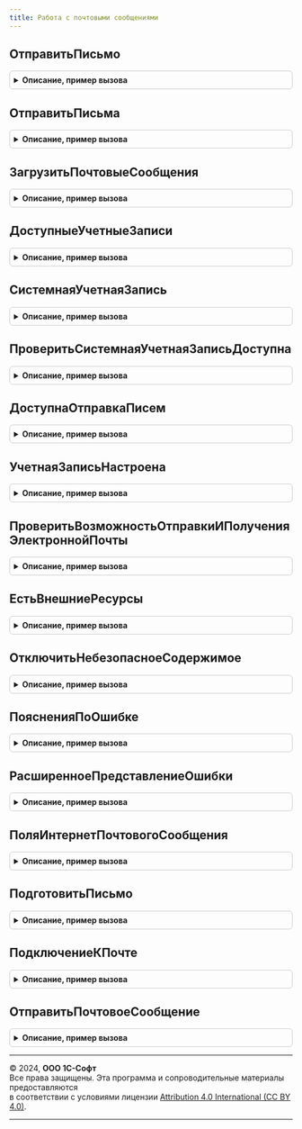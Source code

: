 ```yaml
---
title: Работа с почтовыми сообщениями
---
```



## ОтправитьПисьмо
<details style="margin: 1em 0; padding: 0.5em; border: 1px solid #ccc; border-radius: 6px;">

<summary style="font-weight: bold; cursor: pointer;">Описание, пример вызова</summary>

```bsl

// Выполняет отправку одного письма.
// Функция может вызвать исключение, которое требуется обработать.
//
// Параметры:
//  УчетнаяЗаписьИлиСоединение - СправочникСсылка.УчетныеЗаписиЭлектроннойПочты - почтовый ящик, с которого необходимо
//                                                                   выполнить  отправку.
//                             - ИнтернетПочта - установленное соединение с почтовым сервером.
//
//  Письмо - ИнтернетПочтовоеСообщение - отправляемое письмо.
//
// Возвращаемое значение:
//  Структура - результат отправки письма:
//   * ОшибочныеПолучатели - Соответствие из КлючИЗначение - адреса получателей с ошибками:
//    ** Ключ     - Строка - адрес получателя;
//    ** Значение - Строка - текст ошибки.
//   * ИдентификаторПисьмаSMTP - Строка - уникальный идентификатор письма, присвоенный при отправке по протоколу SMTP.
//   * ИдентификаторПисьмаIMAP - Строка - уникальный идентификатор письма, присвоенный при отправке по протоколу IMAP.
//
Функция ОтправитьПисьмо(УчетнаяЗаписьИлиСоединение, Письмо) Экспорт
```

Пример вызова
```bsl
Результат = РаботаСПочтовымиСообщениями.ОтправитьПисьмо(УчетнаяЗаписьИлиСоединение, Письмо) 
```
</details>

## ОтправитьПисьма
<details style="margin: 1em 0; padding: 0.5em; border: 1px solid #ccc; border-radius: 6px;">

<summary style="font-weight: bold; cursor: pointer;">Описание, пример вызова</summary>

```bsl

// Выполняет отправку нескольких писем.
// Функция может вызвать исключение, которое требуется обработать.
// Если до наступления ошибки отправки было успешно отправлено хотя бы одно письмо, исключение не вызывается,
// поэтому при обработке результата функции необходимо проверять какие письма не были отправлены.
//
// Параметры:
//  УчетнаяЗаписьИлиСоединение - СправочникСсылка.УчетныеЗаписиЭлектроннойПочты - почтовый ящик, с которого необходимо
//                                                                   выполнить  отправку.
//                             - ИнтернетПочта - установленное соединение с почтовым сервером.
//
//  Письма - Массив из ИнтернетПочтовоеСообщение - коллекция почтовых сообщений. Элемент коллекции - ИнтернетПочтовоеСообщение.
//  ТекстОшибки - Строка - сообщение об ошибке в случае, когда удалось отправить не все письма.
//
// Возвращаемое значение:
//  Соответствие из КлючИЗначение:
//   * Ключ     - ИнтернетПочтовоеСообщение - отправляемое письмо;
//   * Значение - Структура - результат отправки письма:
//    ** ОшибочныеПолучатели - Соответствие из КлючИЗначение - адреса получателей с ошибками:
//     *** Ключ     - Строка - адрес получателя;
//     *** Значение - Строка - текст ошибки.
//    ** ИдентификаторПисьмаSMTP - Строка - уникальный идентификатор письма, присвоенный при отправке по протоколу SMTP.
//    ** ИдентификаторПисьмаIMAP - Строка - уникальный идентификатор письма, присвоенный при отправке по протоколу IMAP.
//
Функция ОтправитьПисьма(УчетнаяЗаписьИлиСоединение, Письма, ТекстОшибки = Неопределено) Экспорт
```

Пример вызова
```bsl
Результат = РаботаСПочтовымиСообщениями.ОтправитьПисьма(УчетнаяЗаписьИлиСоединение, Письма, ТекстОшибки);
```
</details>

## ЗагрузитьПочтовыеСообщения
<details style="margin: 1em 0; padding: 0.5em; border: 1px solid #ccc; border-radius: 6px;">

<summary style="font-weight: bold; cursor: pointer;">Описание, пример вызова</summary>

```bsl

// Загружает сообщения с сервера для указанной почты.
// Предварительно проверяется корректность заполнения настроек почты.
// Функция может вызвать исключение, которое требуется обработать.
//
// Параметры:
//   УчетнаяЗаписьИлиСоединение - СправочникСсылка.УчетныеЗаписиЭлектроннойПочты - электронная почта, с которой
//                              загружаются письма.
//                              - ИнтернетПочта - установленное соединение с почтовым сервером
//   ПараметрыЗагрузки - Структура:
//     * Колонки - Массив - массив строк названий колонок
//                          названия колонок должны соответствовать полям объекта
//                          ИнтернетПочтовоеСообщение.
//     * РежимТестирования - Булево - используется для проверки подключения к серверу.
//     * ПолучениеЗаголовков - Булево - если Истина, то в возвращаемом наборе есть только
//                                       заголовки писем.
//     * Отбор - Структура - соответствует параметру ПараметрыОтбора встроенной функции ИнтернетПочта.ПолучитьЗаголовки.
//     * ЗаголовкиИдентификаторы - Массив - заголовки или идентификаторы сообщений, полные
//                                    сообщения по которым требуется получить.
//     * ПриводитьСообщенияКТипу - Булево - возвращать набор полученных почтовых сообщений
//                                    в виде таблицы значений с простыми типами. По умолчанию Истина.
//
// Возвращаемое значение:
//  ТаблицаЗначений - список почтовых сообщений с колонками:
//   * Важность - ВажностьИнтернетПочтовогоСообщения
//   * Вложения - ИнтернетПочтовыеВложения - в случае если вложениями являются другие почтовые сообщения,
//                 они сами не возвращаются, но возвращаются их вложения - двоичные
//                 данные и их тексты в виде двоичных данных, рекурсивно.
//   * ДатаОтправления - Дата
//   * ДатаПолучения - Дата
//   * Заголовок - Строка
//   * ИмяОтправителя - Строка
//   * Идентификатор - Массив из Строка
//   * Копии - ИнтернетПочтовыеАдреса
//   * ОбратныйАдрес - ИнтернетПочтовыеАдреса
//   * Отправитель - Строка
//                 - ИнтернетПочтовыйАдрес
//   * Получатели - ИнтернетПочтовыеАдреса
//   * Размер - Число
//   * Тексты - ИнтернетТекстыПочтовогоСообщения
//   * Кодировка - Строка
//   * СпособКодированияНеASCIIСимволов - СпособКодированияНеASCIIСимволовИнтернетПочтовогоСообщения
//   * Частичное - Булево - заполняется если статус Истина. В режиме тестирования возвращается Истина.
//  Булево - если передан параметр РежимТестирования = Истина. Истина - подключение выполнено успешно.
//
Функция ЗагрузитьПочтовыеСообщения(Знач УчетнаяЗаписьИлиСоединение, Знач ПараметрыЗагрузки = Неопределено) Экспорт
```

Пример вызова
```bsl
Результат = РаботаСПочтовымиСообщениями.ЗагрузитьПочтовыеСообщения(УчетнаяЗаписьИлиСоединение, ПараметрыЗагрузки);
```
</details>

## ДоступныеУчетныеЗаписи
<details style="margin: 1em 0; padding: 0.5em; border: 1px solid #ccc; border-radius: 6px;">

<summary style="font-weight: bold; cursor: pointer;">Описание, пример вызова</summary>

```bsl

// Получить доступные учетные записи электронной почты.
//
//  Параметры:
//   ДляОтправки  - Булево - выбирать только учетные записи, настроенные для отправки почты.
//   ДляПолучения - Булево - выбирать только учетные записи, настроенные на получение почты.
//   ВключатьСистемнуюУчетнуюЗапись - Булево - включать системную учетную запись, если настроена для отправки/получения.
//
// Возвращаемое значение:
//  ТаблицаЗначений - описание учетных записей:
//   * Ссылка       - СправочникСсылка.УчетныеЗаписиЭлектроннойПочты - учетная запись;
//   * Наименование - Строка - наименование почты;
//   * Адрес        - Строка - адрес электронной почты.
//
Функция ДоступныеУчетныеЗаписи(Знач ДляОтправки = Неопределено, Экспорт
```

Пример вызова
```bsl
Результат = РаботаСПочтовымиСообщениями.ДоступныеУчетныеЗаписи(ДляОтправки, );
```
</details>

## СистемнаяУчетнаяЗапись
<details style="margin: 1em 0; padding: 0.5em; border: 1px solid #ccc; border-radius: 6px;">

<summary style="font-weight: bold; cursor: pointer;">Описание, пример вызова</summary>

```bsl

// Получает настройки почты для рассылки различных уведомлений из программы.
//
// Возвращаемое значение:
//  СправочникСсылка.УчетныеЗаписиЭлектроннойПочты
//
Функция СистемнаяУчетнаяЗапись() Экспорт
```

Пример вызова
```bsl
Результат = РаботаСПочтовымиСообщениями.СистемнаяУчетнаяЗапись() 
```
</details>

## ПроверитьСистемнаяУчетнаяЗаписьДоступна
<details style="margin: 1em 0; padding: 0.5em; border: 1px solid #ccc; border-radius: 6px;">

<summary style="font-weight: bold; cursor: pointer;">Описание, пример вызова</summary>

```bsl

// Проверяет, что почта для рассылки различных уведомлений доступна (может быть использована).
//
// Возвращаемое значение:
//  Булево
//
Функция ПроверитьСистемнаяУчетнаяЗаписьДоступна() Экспорт
```

Пример вызова
```bsl
Результат = РаботаСПочтовымиСообщениями.ПроверитьСистемнаяУчетнаяЗаписьДоступна() 
```
</details>

## ДоступнаОтправкаПисем
<details style="margin: 1em 0; padding: 0.5em; border: 1px solid #ccc; border-radius: 6px;">

<summary style="font-weight: bold; cursor: pointer;">Описание, пример вызова</summary>

```bsl

// Возвращает Истина, если доступна по меньшей мере одна настроенная учетная запись для отправки почты
// либо достаточно прав на настройку почты.
//
// Возвращаемое значение:
//  Булево
//
Функция ДоступнаОтправкаПисем() Экспорт
```

Пример вызова
```bsl
Результат = РаботаСПочтовымиСообщениями.ДоступнаОтправкаПисем() 
```
</details>

## УчетнаяЗаписьНастроена
<details style="margin: 1em 0; padding: 0.5em; border: 1px solid #ccc; border-radius: 6px;">

<summary style="font-weight: bold; cursor: pointer;">Описание, пример вызова</summary>

```bsl

// Проверяет, настроена ли учетная запись для отправки и/или получения почты.
//
// Параметры:
//  УчетнаяЗапись - СправочникСсылка.УчетныеЗаписиЭлектроннойПочты - проверяемая учетная запись;
//  ДляОтправки  - Булево - проверять параметры, необходимые для отправки почты;
//  ДляПолучения - Булево - проверять параметры, необходимые для получения почты.
//
// Возвращаемое значение:
//  Булево - Истина, если настроена.
//
Функция УчетнаяЗаписьНастроена(УчетнаяЗапись, Знач ДляОтправки = Неопределено, Знач ДляПолучения = Неопределено) Экспорт
```

Пример вызова
```bsl
Результат = РаботаСПочтовымиСообщениями.УчетнаяЗаписьНастроена(УчетнаяЗапись, ДляОтправки, ДляПолучения);
```
</details>

## ПроверитьВозможностьОтправкиИПолученияЭлектроннойПочты
<details style="margin: 1em 0; padding: 0.5em; border: 1px solid #ccc; border-radius: 6px;">

<summary style="font-weight: bold; cursor: pointer;">Описание, пример вызова</summary>

```bsl

// Выполняет проверку настроек электронной почты.
//
// Параметры:
//  УчетнаяЗапись     - СправочникСсылка.УчетныеЗаписиЭлектроннойПочты - проверяемая почта.
//  СообщениеОбОшибке - Строка - текст сообщения об ошибке либо пустая строка, если ошибок не было.
//  ДополнительноеСообщение - Строка - сообщения о том, какие проверки были выполнены для почты.
//
Процедура ПроверитьВозможностьОтправкиИПолученияЭлектроннойПочты(УчетнаяЗапись, СообщениеОбОшибке, ДополнительноеСообщение) Экспорт
```

Пример вызова
```bsl
РаботаСПочтовымиСообщениями.ПроверитьВозможностьОтправкиИПолученияЭлектроннойПочты(УчетнаяЗапись, СообщениеОбОшибке, ДополнительноеСообщение) 
```
</details>

## ЕстьВнешниеРесурсы
<details style="margin: 1em 0; padding: 0.5em; border: 1px solid #ccc; border-radius: 6px;">

<summary style="font-weight: bold; cursor: pointer;">Описание, пример вызова</summary>

```bsl

// Проверяет наличие в документе HTML ссылок на ресурсы, загружаемые по HTTP(s).
//
// Параметры:
//  ДокументHTML - ДокументHTML - документ HTML, в котором необходимо выполнить проверку.
//
// Возвращаемое значение:
//  Булево - Истина, если в документе HTML есть внешние ресурсы.
//
Функция ЕстьВнешниеРесурсы(ДокументHTML) Экспорт
```

Пример вызова
```bsl
Результат = РаботаСПочтовымиСообщениями.ЕстьВнешниеРесурсы(ДокументHTML) 
```
</details>

## ОтключитьНебезопасноеСодержимое
<details style="margin: 1em 0; padding: 0.5em; border: 1px solid #ccc; border-radius: 6px;">

<summary style="font-weight: bold; cursor: pointer;">Описание, пример вызова</summary>

```bsl

// Удаляет из документа HTML скрипты, обработчики событий, а также очищает ссылки на ресурсы, загружаемые по HTTP(s).
//
// Параметры:
//  ДокументHTML - ДокументHTML - документ HTML, в котором необходимо очистить небезопасное содержимое.
//  ОтключитьВнешниеРесурсы - Булево - признак необходимости очистки ссылок на ресурсы, загружаемые по HTTP(s).
//
Процедура ОтключитьНебезопасноеСодержимое(ДокументHTML, ОтключитьВнешниеРесурсы = Истина) Экспорт
```

Пример вызова
```bsl
РаботаСПочтовымиСообщениями.ОтключитьНебезопасноеСодержимое(ДокументHTML, ОтключитьВнешниеРесурсы);
```
</details>

## ПоясненияПоОшибке
<details style="margin: 1em 0; padding: 0.5em; border: 1px solid #ccc; border-radius: 6px;">

<summary style="font-weight: bold; cursor: pointer;">Описание, пример вызова</summary>

```bsl

// Получает с сайта ИТС рекомендации по устранению ошибки подключения к почтовому серверу.
//
// Параметры:
//   ТекстОшибки - Строка - исходный текст ошибки.
//
// Возвращаемое значение:
//  Структура:
//   * ВозможныеПричины - Массив из ФорматированнаяСтрока
//   * СпособыУстранения - Массив из ФорматированнаяСтрока
//
Функция ПоясненияПоОшибке(ТекстОшибки) Экспорт
```

Пример вызова
```bsl
Результат = РаботаСПочтовымиСообщениями.ПоясненияПоОшибке(ТекстОшибки) 
```
</details>

## РасширенноеПредставлениеОшибки
<details style="margin: 1em 0; padding: 0.5em; border: 1px solid #ccc; border-radius: 6px;">

<summary style="font-weight: bold; cursor: pointer;">Описание, пример вызова</summary>

```bsl

// Подготавливает расширенное описание ошибки подключения к почтовому серверу.
//
// Параметры:
//  ИнформацияОбОшибке - ИнформацияОбОшибке
//  КодЯзыка - Строка - код языка реквизита. Например, "ru".
//  ВключитьПодробноеПредставлениеОшибки - Булево - добавляет в текст ошибки стек.
//
// Возвращаемое значение:
//  Строка
//
Функция РасширенноеПредставлениеОшибки(ИнформацияОбОшибке, КодЯзыка, ВключитьПодробноеПредставлениеОшибки = Истина) Экспорт
```

Пример вызова
```bsl
Результат = РаботаСПочтовымиСообщениями.РасширенноеПредставлениеОшибки(ИнформацияОбОшибке, КодЯзыка, ВключитьПодробноеПредставлениеОшибки);
```
</details>

## ПоляИнтернетПочтовогоСообщения
<details style="margin: 1em 0; padding: 0.5em; border: 1px solid #ccc; border-radius: 6px;">

<summary style="font-weight: bold; cursor: pointer;">Описание, пример вызова</summary>

```bsl

// Возвращает список имен полей объекта ИнтернетПочтовоеСообщение.
//
// Возвращаемое значение:
//  Структура:
//    * АдресаУведомленияОДоставке - Строка
//    * АдресаУведомленияОПрочтении - Строка
//    * Важность - Строка
//    * Вложения - Строка
//    * ДатаОтправления - Строка
//    * ДатаПолучения - Строка
//    * Заголовок - Строка
//    * Идентификатор - Строка
//    * ИдентификаторСообщения - Строка
//    * ИмяОтправителя - Строка
//    * Категории - Строка
//    * Кодировка - Строка
//    * Копии - Строка
//    * ОбратныйАдрес - Строка
//    * Отправитель - Строка
//    * Получатели - Строка
//    * Размер - Строка
//    * СлепыеКопии - Строка
//    * СмещениеДатыОтправления - Строка
//    * СтатусРазбора - Строка
//    * Тема - Строка
//    * Тексты - Строка
//    * СпособКодированияНеASCIIСимволов - Строка
//    * УведомитьОДоставке - Строка
//    * УведомитьОПрочтении - Строка
//    * Частичное - Строка
//
Функция ПоляИнтернетПочтовогоСообщения() Экспорт
```

Пример вызова
```bsl
Результат = РаботаСПочтовымиСообщениями.ПоляИнтернетПочтовогоСообщения() 
```
</details>

## ПодготовитьПисьмо
<details style="margin: 1em 0; padding: 0.5em; border: 1px solid #ccc; border-radius: 6px;">

<summary style="font-weight: bold; cursor: pointer;">Описание, пример вызова</summary>

```bsl

// Формирует письмо по переданным параметрам.
//
// Параметры:
//  УчетнаяЗапись - СправочникСсылка.УчетныеЗаписиЭлектроннойПочты - ссылка на
//                 учетную запись электронной почты.
//  ПараметрыПисьма - Структура - содержит всю необходимую информацию о письме:
//
//   * Кому - Массив
//          - Строка - интернет адреса получателей письма.
//          - Массив - коллекция структур адресов:
//              * Адрес         - Строка - почтовый адрес (должно быть обязательно заполнено).
//              * Представление - Строка - имя адресата.
//          - Строка - интернет-адреса получателей письма, разделитель - ";".
//
//   * ПолучателиСообщения - Массив - массив структур, описывающий получателей:
//      ** Адрес - Строка - почтовый адрес получателя сообщения.
//      ** Представление - Строка - представление адресата.
//
//   * Копии        - Массив
//                  - Строка - адреса получателей копий письма. См. описание поля Кому.
//
//   * СкрытыеКопии - Массив
//                  - Строка - адреса получателей скрытых копий письма. См. описание поля Кому.
//
//   * Тема       - Строка - (обязательный) тема почтового сообщения.
//   * Тело       - Строка - (обязательный) текст почтового сообщения (простой текст в кодировке win-1251).
//   * Важность   - ВажностьИнтернетПочтовогоСообщения
//
//   * Вложения - Массив - файлы, которые необходимо приложить к письму (описания в виде структур):
//     ** Представление - Строка - имя файла вложения;
//     ** АдресВоВременномХранилище - Строка - адрес двоичных данных вложения во временном хранилище.
//     ** Кодировка - Строка - кодировка вложения (используется, если отличается от кодировки письма).
//     ** Идентификатор - Строка - (необязательный) используется для отметки картинок, отображаемых в теле письма.
//
//   * АдресОтвета - Соответствие
//                 - Строка - см. описание поля Кому.
//   * ИдентификаторыОснований - Строка - идентификаторы оснований данного письма.
//   * ОбрабатыватьТексты  - Булево - необходимость обрабатывать тексты письма при отправке.
//   * УведомитьОДоставке  - Булево - необходимость запроса уведомления о доставке.
//   * УведомитьОПрочтении - Булево - необходимость запроса уведомления о прочтении.
//   * ТипТекста   - Строка
//                 - ПеречислениеСсылка.ТипыТекстовЭлектронныхПисем
//                 - ТипТекстаПочтовогоСообщения - определяет тип
//                  переданного теста допустимые значения:
//                  HTML/ТипыТекстовЭлектронныхПисем.HTML - текст почтового сообщения в формате HTML.
//                  ПростойТекст/ТипыТекстовЭлектронныхПисем.ПростойТекст - простой текст почтового сообщения.
//                                                 Отображается "как есть" (значение по
//                                                 умолчанию).
//                  РазмеченныйТекст/ТипыТекстовЭлектронныхПисем.РазмеченныйТекст - текст почтового сообщения в формате
//                                                 Rich Text.
//
// Возвращаемое значение:
//  ИнтернетПочтовоеСообщение - подготовленное письмо.
//
Функция ПодготовитьПисьмо(УчетнаяЗапись, ПараметрыПисьма) Экспорт
```

Пример вызова
```bsl
Результат = РаботаСПочтовымиСообщениями.ПодготовитьПисьмо(УчетнаяЗапись, ПараметрыПисьма) 
```
</details>

## ПодключениеКПочте
<details style="margin: 1em 0; padding: 0.5em; border: 1px solid #ccc; border-radius: 6px;">

<summary style="font-weight: bold; cursor: pointer;">Описание, пример вызова</summary>

```bsl

// Создает открытое подключение к почтовому серверу. Может вызывать исключение, которое необходимо обработать.
//
// Параметры:
//  УчетнаяЗапись - СправочникСсылка.УчетныеЗаписиЭлектроннойПочты - настройки подключения к почте;
//  ДляПолучения - Булево - если Истина, то подключение будет выполняться к серверу входящей почты,
//                          если Ложь, то к серверу исходящей почты.
//
// Возвращаемое значение:
//   ИнтернетПочта
//
Функция ПодключениеКПочте(Знач УчетнаяЗапись, Знач ДляПолучения = Ложь) Экспорт
```

Пример вызова
```bsl
Результат = РаботаСПочтовымиСообщениями.ПодключениеКПочте(УчетнаяЗапись, ДляПолучения);
```
</details>

## ОтправитьПочтовоеСообщение
<details style="margin: 1em 0; padding: 0.5em; border: 1px solid #ccc; border-radius: 6px;">

<summary style="font-weight: bold; cursor: pointer;">Описание, пример вызова</summary>

```bsl

// Выполняет отправку почтовых сообщений.
// Функция может вызвать исключение, которое требуется обработать.
//
// Параметры:
//  УчетнаяЗапись - СправочникСсылка.УчетныеЗаписиЭлектроннойПочты - ссылка на
//                 учетную запись электронной почты.
//  ПараметрыОтправки - Структура - содержит всю необходимую информацию о письме:
//
//   * Кому - Массив
//          - Строка - интернет адреса получателей письма.
//          - Массив - коллекция структур адресов:
//              * Адрес         - Строка - почтовый адрес (должно быть обязательно заполнено).
//              * Представление - Строка - имя адресата.
//          - Строка - интернет-адреса получателей письма, разделитель - ";".
//
//   * ПолучателиСообщения - Массив - массив структур, описывающий получателей:
//      ** Адрес - Строка - почтовый адрес получателя сообщения.
//      ** Представление - Строка - представление адресата.
//
//   * Копии        - Массив
//                  - Строка - адреса получателей копий письма. См. описание поля Кому.
//
//   * СкрытыеКопии - Массив
//                  - Строка - адреса получателей скрытых копий письма. См. описание поля Кому.
//
//   * Тема       - Строка - (обязательный) тема почтового сообщения.
//   * Тело       - Строка - (обязательный) текст почтового сообщения (простой текст в кодировке win-1251).
//   * Важность   - ВажностьИнтернетПочтовогоСообщения
//
//   * Вложения - Массив - файлы, которые необходимо приложить к письму (описания в виде структур):
//     ** Представление - Строка - имя файла вложения;
//     ** АдресВоВременномХранилище - Строка - адрес двоичных данных вложения во временном хранилище.
//     ** Кодировка - Строка - кодировка вложения (используется, если отличается от кодировки письма).
//     ** Идентификатор - Строка - (необязательный) используется для отметки картинок, отображаемых в теле письма.
//
//   * АдресОтвета - Соответствие
//                 - Строка - см. описание поля Кому.
//   * ИдентификаторОснования  - Строка - идентификатор основания данного письма.
//   * ИдентификаторыОснований - Строка - идентификаторы оснований данного письма.
//   * ОбрабатыватьТексты  - Булево - необходимость обрабатывать тексты письма при отправке.
//   * УведомитьОДоставке  - Булево - необходимость запроса уведомления о доставке.
//   * УведомитьОПрочтении - Булево - необходимость запроса уведомления о прочтении.
//   * ТипТекста   - Строка
//                 - ПеречислениеСсылка.ТипыТекстовЭлектронныхПисем
//                 - ТипТекстаПочтовогоСообщения - определяет тип
//                  переданного теста допустимые значения:
//                  HTML/ТипыТекстовЭлектронныхПисем.HTML - текст почтового сообщения в формате HTML.
//                  ПростойТекст/ТипыТекстовЭлектронныхПисем.ПростойТекст - простой текст почтового сообщения.
//                                                 Отображается "как есть" (значение по
//                                                 умолчанию).
//                  РазмеченныйТекст/ТипыТекстовЭлектронныхПисем.РазмеченныйТекст - текст почтового сообщения в формате
//                                                 Rich Text.
//   * Соединение - ИнтернетПочта - существующее соединение с почтовым сервером. Если не указано, то создается новое.
//   * ПротоколПочты - Строка - если указано значение "IMAP", то письмо будет передано по протоколу IMAP, если по
//                              указано значение "Все", то по протоколу SMTP и по протоколу IMAP, если ничего не указано
//                              то по протоколу SMTP. Параметр имеет смысл, только наличии действующего соединения,
//                              указанного в параметр Соединение. В противном случае протокол будет определен
//                              автоматически при установке соединения.
//   * ИдентификаторСообщения - Строка - (возвращаемый параметр) идентификатор отправленного почтового сообщения на SMTP-сервере;
//   * ИдентификаторСообщенияОтправкаIMAP - Строка - (возвращаемый параметр) идентификатор отправленного почтового
//                                         сообщения на IMAP сервере;
//   * ОшибочныеПолучатели - Соответствие - (возвращаемый параметр) список адресов, по которым отправка не выполнена.
//                                          См. возвращаемое значение метода ИнтернетПочта.Послать() в синтакс-помощнике.
//
//  УдалитьСоединение - ИнтернетПочта - параметр устарел, см. параметр ПараметрыОтправки.Соединение.
//  УдалитьПротоколПочты - Строка     - параметр устарел, см. параметр ПараметрыОтправки.ПротоколПочты.
//
// Возвращаемое значение:
//  Строка - идентификатор отправленного сообщения.
//
Функция ОтправитьПочтовоеСообщение(Знач УчетнаяЗапись, Знач ПараметрыОтправки, Экспорт
```

Пример вызова
```bsl
Результат = РаботаСПочтовымиСообщениями.ОтправитьПочтовоеСообщение(УчетнаяЗапись, ПараметрыОтправки, );
```
</details>

---

© 2024, **ООО 1С-Софт**  
Все права защищены. Эта программа и сопроводительные материалы предоставляются  
в соответствии с условиями лицензии [Attribution 4.0 International (CC BY 4.0)](https://creativecommons.org/licenses/by/4.0/legalcode).

---
